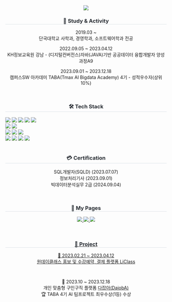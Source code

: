 <div align="center">
<img src="https://capsule-render.vercel.app/api?type=waving&color=auto&height=300&section=header&text=Welcome👋&fontSize=50&animation=fadeIn&fontAlignY=38&desc=kyungmin's%20GitHub%20Profile&descAlignY=51&descAlign=62" />
</div>

<div align="center">
  <h3 style="border-bottom: 1px solid #d8dee4; color: #282d33;"> 🚀 Study & Activity </h3>
  <p>2019.03 ~ <br>단국대학교 사학과, 경영학과, 소프트웨어학과 전공<br></p>
  <p>2022.09.05 ~ 2023.04.12 <br> KH정보교육원 강남 - (디지털컨버전스)자바(JAVA)기반 공공데이터 융합개발자 양성과정A9<br></p>
  <p>2023.09.01 ~ 2023.12.18 <br> 캠퍼스SW 아카데미 TABA(Tmax AI Bigdata Academy) 4기 - 성적우수자(상위 10%)</p>
</div>
<br>

<div align="center">
  <h3 style="border-bottom: 1px solid #d8dee4; color: #282d33;"> 🛠️ Tech Stack </h3>
  <div style="text-align: left;">
    <div style="margin: ; text-align: left;" "text-align: left;"> 
          <img src="https://img.shields.io/badge/Java-007396?style=flat-square&logo=Java&logoColor=white">
          <img src="https://img.shields.io/badge/C-A8B9CC?style=flat-square&logo=C&logoColor=white">
          <img src="https://img.shields.io/badge/C++-00599C?style=flat-square&logo=C%2B%2B&logoColor=white">
          <img src="https://img.shields.io/badge/Python-3776AB?style=flat-square&logo=Python&logoColor=white">
          <img src="https://img.shields.io/badge/Javascript-F7DF1E?style=flat-square&logo=Javascript&logoColor=white"><br>
          <img src="https://img.shields.io/badge/Spring Boot-6DB33F?style=flat-square&logo=Spring Boot&logoColor=white">
          <img src="https://img.shields.io/badge/Spring-6DB33F?style=flat-square&logo=Spring&logoColor=white"><br>
          <img src="https://img.shields.io/badge/Oracle-F80000?style=flat-square&logo=Oracle&logoColor=white">
          <img src="https://img.shields.io/badge/MySQL-4479A1?style=flat-square&logo=MySQL&logoColor=white">
          <img src="https://img.shields.io/badge/R-276DC3?style=flat-square&logo=R&logoColor=white"><br>
          <img src="https://img.shields.io/badge/jQuery-E9568E?style=flat-square&logo=jQuery&logoColor=white">
          <img src="https://img.shields.io/badge/Bootstrap-7952B3?style=flat-square&logo=Bootstrap&logoColor=white">
          <img src="https://img.shields.io/badge/CSS3-FF9A00?style=flat-square&logo=CSS3&logoColor=white">
          <img src="https://img.shields.io/badge/HTML5-E34F26?style=flat-square&logo=HTML5&logoColor=white">
      </div>
    </div>
</div>
<br>

<div align="center">
  <h3 style="border-bottom: 1px solid #d8dee4; color: #282d33;"> 💳 Certification </h3>
  <!--   <p> SQL개발자(SQLD) (2023.07.07) </p>
  <p> 정보처리기사 (2023.09.01) </p>
  <p> 빅데이터분석실무 2급 (2024.09.04) </p> -->
  <p>
    SQL개발자(SQLD) (2023.07.07) <br> 정보처리기사 (2023.09.01) <br> 빅데이터분석실무 2급 (2024.09.04)
  </p>
</div>
<br>

<div align="center">
  <h3 style="border-bottom: 1px solid #d8dee4; color: #282d33;"> 📒 My Pages </h3>
  <a href="https://linda284.tistory.com"><img src="https://img.shields.io/badge/Tistory-E34F26?style=flat-square&logo=Tistory&logoColor=white&link=https://linda284.tistory.com/">
  <a href="https://github.com/rudalsss"><img src="https://img.shields.io/badge/GitHub-181717?style=flat-square&logo=GitHub&logoColor=white&link=https://github.com/rudalsss">
  <a href="https://blog.naver.com/linda284"><img src="https://img.shields.io/badge/Blog-03C75A?style=flat-square&logo=Naver&logoColor=white&link=https://blog.naver.com/linda284">
</div>
<br><br>

<div align="center">
  <h3 style="border-bottom: 1px solid #d8dee4; color: #282d33;"> 🌈 Project </h3>
  <p>📍 2023.02.21 ~ 2023.04.12 <br> 원데이클래스 홍보 및 수강예약, 결제 플랫폼 <a href="https://github.com/rudalsss/LiClass_project">LiClass</a><br></p><br>
  <p>📍 2023.10 ~ 2023.12.18 <br> 개인 맞춤형 구인구직 플랫폼 <a href="https://github.com/TABA-DaJobA">다잡아(DajobA)</a><br> 🏆 TABA 4기 AI 팀프로젝트 최우수상(1등) 수상</p><br>
</div>
<br>

<!--
<div align="center">
  <h3 style="border-bottom: 1px solid #d8dee4; color: #282d33;"> ☁ Activity Status </h3>
  <a href="https://hits.seeyoufarm.com"><img src="https://hits.seeyoufarm.com/api/count/incr/badge.svg?url=https%3A%2F%2Fgithub.com%2Frudalsss%2Fhit-counter&count_bg=%2379C83D&title_bg=%23555555&icon=&icon_color=%23E7E7E7&title=hits&edge_flat=false"/></a>
  <img src="https://github-readme-stats.vercel.app/api?username=rudalsss&show_icons=true&theme=dracula&locale=en" alt="rudalsss" />
  <img src="https://github-readme-stats.vercel.app/api/top-langs?username=rudalsss&show_icons=true&theme=tokyonight&bg_color=000000&locale=en&layout=compact" alt="rudalsss" />
</div>
-->
